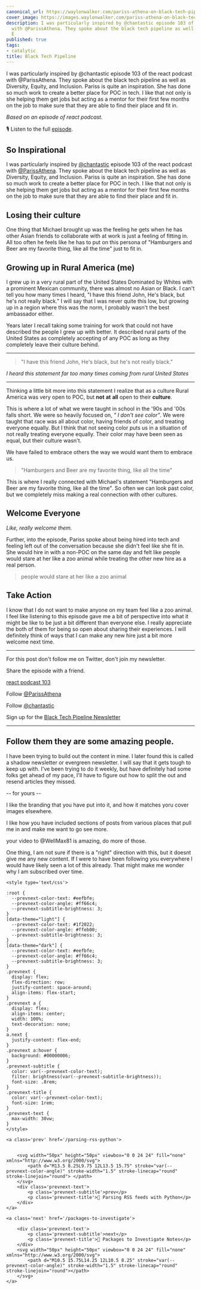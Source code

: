 ```yaml
---
canonical_url: https://waylonwalker.com/pariss-athena-on-black-tech-pipeline/
cover_image: https://images.waylonwalker.com/pariss-athena-on-black-tech-pipeline.png
description: I was particularly inspired by @chantastic episode 103 of the react podcast
  with @ParissAthena. They spoke about the black tech pipeline as well as Diversity,
  E
published: true
tags:
- catalytic
title: Black Tech Pipeline
---
```


I was particularly inspired by @chantastic episode 103 of the react podcast with @ParissAthena. They spoke about the black tech pipeline as well as Diversity, Equity, and Inclusion. Pariss is quite an inspiration. She has done so much work to create a better place for POC in tech. I like that not only is she helping them get jobs but acting as a mentor for their first few months on the job to make sure that they are able to find their place and fit in.

_Based on an episode of react podcast._

🎙 Listen to the full [episode](https://reactpodcast.simplecast.com/episodes/103).

## So Inspirational

I was particularly inspired by [@chantastic](https://twitter.com/chantastic) episode 103 of the react podcast with [@ParissAthena](https://twitter.com/ParissAthena).  They spoke about the black tech pipeline as well as Diversity, Equity, and Inclusion.  Pariss is quite an inspiration.  She has done so much work to create a better place for POC in tech.  I like that not only is she helping them get jobs but acting as a mentor for their first few months on the job to make sure that they are able to find their place and fit in.

## Losing their culture

One thing that Michael brought up was the feeling he gets when he has other Asian friends to collaborate with at work is just a feeling of fitting in.  All too often he feels like he has to put on this persona of "Hamburgers and Beer are my favorite thing, like all the time" just to fit in.

## Growing up in Rural America (me)

I grew up in a very rural part of the United States Dominated by Whites with a prominent Mexican community, there was almost no Asian or Black.  I can't tell you how many times I heard, "I have this friend John, He's black, but he's not really black."  I will say that I was never quite this low, but growing up in a region where this was the norm, I probably wasn't the best ambassador either.

Years later I recall taking some training for work that could not have described the people I grew up with better.  It described rural parts of the United States as completely accepting of any POC as long as they completely leave their culture behind.

---

> "I have this friend John, He's black, but he's not really black."

_I heard this statement far too many times coming from rural United States_

---

Thinking a little bit more into this statement I realize that as a culture Rural America was very open to POC, but **not** **at** **all** open to their **culture**.

This is where a lot of what we were taught in school in the '90s and '00s falls short.  We were so heavily focused on, _" I don't see color"_.  We were taught that race was all about color, having friends of color, and treating everyone equally.  But I think that not seeing color puts us in a situation of not really treating everyone equally.  Their color may have been seen as equal, but their culture wasn't.

We have failed to embrace others the way we would want them to embrace us.

> "Hamburgers and Beer are my favorite thing, like all the time"

This is where I really connected with Michael's statement "Hamburgers and Beer are my favorite thing, like all the time".  So often we can look past color, but we completely miss making a real connection with other cultures.

## Welcome Everyone

_Like, really welcome them._

Further, into the episode, Pariss spoke about being hired into tech and feeling left out of the conversation because she didn't feel like she fit in.  She would hire in with a non-POC on the same day and felt like people would stare at her like a zoo animal while treating the other new hire as a real person.

> people would stare at her like a zoo animal

## Take Action

I know that I do not want to make anyone on my team feel like a zoo animal.  I feel like listening to this episode gave me a bit of perspective into what it might be like to be just a bit different than everyone else.  I really appreciate the both of them for being so open about sharing their experiences.  I will definitely think of ways that I can make any new hire just a bit more welcome next time.

---

For this post don't follow me on Twitter, don't join my newsletter.

Share the episode with a friend.

[react podcast 103](https://reactpodcast.simplecast.com/episodes/103)

Follow [@ParissAthena](https://twitter.com/ParissAthena)

Follow [@chantastic](https://twitter.com/chantastic)

Sign up for the [Black Tech Pipeline Newsletter](https://blacktechpipeline.substack.com/p/coming-soon)

---

## Follow them they are some amazing people.

I have been trying to build out the content in mine.  I later found this is called a shadow newsletter or evergreen newsletter.  I will say that it gets tough to keep up with.  I've been trying to do it weekly, but have definitely had some folks get ahead of my pace, I'll have to figure out how to split the out and resend articles they missed.

-- for yours --

I like the branding that you have put into it, and how it matches yoru cover images elsewhere.

I like how you have included sections of posts from various places that pull me in and make me want to go see more.

your video to @WellMax81 is amazing, do more of those.


One thing, I am not sure if there is a "right" direction with this, but it doesnt give me any new content.  If I were to have been following you everywhere I would have likely seen a lot of this already.  That might make me wonder why I am subscribed over time.
<div class='prevnext'>

    <style type='text/css'>

    :root {
      --prevnext-color-text: #eefbfe;
      --prevnext-color-angle: #ff66c4;
      --prevnext-subtitle-brightness: 3;
    }
    [data-theme="light"] {
      --prevnext-color-text: #1f2022;
      --prevnext-color-angle: #ffeb00;
      --prevnext-subtitle-brightness: 3;
    }
    [data-theme="dark"] {
      --prevnext-color-text: #eefbfe;
      --prevnext-color-angle: #ff66c4;
      --prevnext-subtitle-brightness: 3;
    }
    .prevnext {
      display: flex;
      flex-direction: row;
      justify-content: space-around;
      align-items: flex-start;
    }
    .prevnext a {
      display: flex;
      align-items: center;
      width: 100%;
      text-decoration: none;
    }
    a.next {
      justify-content: flex-end;
    }
    .prevnext a:hover {
      background: #00000006;
    }
    .prevnext-subtitle {
      color: var(--prevnext-color-text);
      filter: brightness(var(--prevnext-subtitle-brightness));
      font-size: .8rem;
    }
    .prevnext-title {
      color: var(--prevnext-color-text);
      font-size: 1rem;
    }
    .prevnext-text {
      max-width: 30vw;
    }
    </style>
    
    <a class='prev' href='/parsing-rss-python'>
    

        <svg width="50px" height="50px" viewbox="0 0 24 24" fill="none" xmlns="http://www.w3.org/2000/svg">
            <path d="M13.5 8.25L9.75 12L13.5 15.75" stroke="var(--prevnext-color-angle)" stroke-width="1.5" stroke-linecap="round" stroke-linejoin="round"> </path>
        </svg>
        <div class='prevnext-text'>
            <p class='prevnext-subtitle'>prev</p>
            <p class='prevnext-title'>🐍 Parsing RSS feeds with Python</p>
        </div>
    </a>
    
    <a class='next' href='/packages-to-investigate'>
    
        <div class='prevnext-text'>
            <p class='prevnext-subtitle'>next</p>
            <p class='prevnext-title'>📝 Packages to Investigate Notes</p>
        </div>
        <svg width="50px" height="50px" viewbox="0 0 24 24" fill="none" xmlns="http://www.w3.org/2000/svg">
            <path d="M10.5 15.75L14.25 12L10.5 8.25" stroke="var(--prevnext-color-angle)" stroke-width="1.5" stroke-linecap="round" stroke-linejoin="round"></path>
        </svg>
    </a>
  </div>